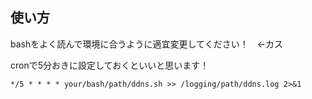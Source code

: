 ## 使い方
bashをよく読んで環境に合うように適宜変更してください！　←カス


cronで5分おきに設定しておくといいと思います！
```
*/5 * * * * your/bash/path/ddns.sh >> /logging/path/ddns.log 2>&1
```
